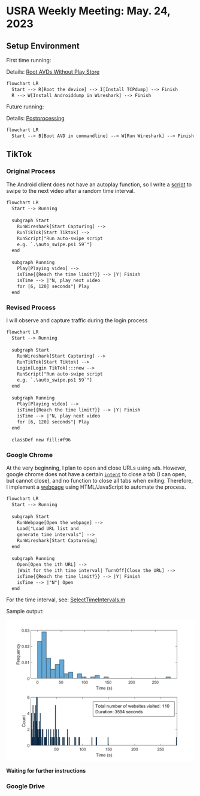 # USRA Weekly Meeting: May. 24, 2023

## Setup Environment

First time running:

Details: [Root AVDs Without Play Store](https://academic.sfeng.ca/blog/capture-avd-traffic-androiddump#root-avds-without-play-store)

```mermaid
flowchart LR
  Start --> R[Root the device] --> I[Install TCPdump] --> Finish
  R --> W[Install Androiddump in Wireshark] --> Finish
```

Future running:

Details: [Postprocessing](https://academic.sfeng.ca/blog/capture-avd-traffic-androiddump#postprocessing)

```mermaid
flowchart LR
  Start --> B[Boot AVD in commandline] --> W[Run Wireshark] --> Finish
```

## TikTok

### Original Process

The Android client does not have an autoplay function, so I write a [script](https://github.com/vonhyou/usra23-archive/blob/master/Scripts/auto_swipe.ps1) to swipe to the next video after a random time interval. 

```mermaid
flowchart LR
  Start --> Running

  subgraph Start
    RunWireshark[Start Capturing] --> 
    RunTikTok[Start Tiktok] --> 
    RunScript["Run auto-swipe script
    e.g. `.\auto_swipe.ps1 59`"]
  end

  subgraph Running
    Play[Playing video] -->
    isTime{{Reach the time limit?}} --> |Y| Finish
    isTime --> |"N, play next video 
    for [6, 120] seconds"| Play
  end
```

### Revised Process

I will observe and capture traffic during the login process

```mermaid
flowchart LR
  Start --> Running

  subgraph Start
    RunWireshark[Start Capturing] --> 
    RunTikTok[Start Tiktok] --> 
    Login[Login TikTok]:::new -->
    RunScript["Run auto-swipe script
    e.g. `.\auto_swipe.ps1 59`"]
  end

  subgraph Running
    Play[Playing video] -->
    isTime{{Reach the time limit?}} --> |Y| Finish
    isTime --> |"N, play next video 
    for [6, 120] seconds"| Play
  end

  classDef new fill:#f96
```

### Google Chrome

At the very beginning, I plan to open and close URLs using `adb`. However, google chrome does not have a certain [`intent`](https://developer.android.com/reference/android/content/Intent) to close a tab (I can open, but cannot close), and no function to close all tabs when exiting. Therefore, I implement a [webpage](https://github.com/vonhyou/usra23-archive/tree/master/Web/open-close) using HTML/JavaScript to automate the process.


```mermaid
flowchart LR
  Start --> Running

  subgraph Start
    RunWebpage[Open the webpage] -->
    Load["Load URL list and 
    generate time intervals"] -->
    RunWireshark[Start Captureing]
  end

  subgraph Running
    Open[Open the ith URL] -->
    |Wait for the ith time interval| TurnOff[Close the URL] -->
    isTime{{Reach the time limit?}} --> |Y| Finish
    isTime --> |"N"| Open
  end
```

For the time interval, see: [SelectTimeIntervals.m](https://github.com/vonhyou/usra23-archive/blob/master/Matlab/SelectTimeIntervals/SelectTimeIntervals.m)

Sample output:

![](https://github.com/vonhyou/usra23-archive/raw/master/Matlab/SelectTimeIntervals/SelectTimeIntervals.jpg)

**Waiting for further instructions**

### Google Drive

